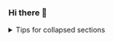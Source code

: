 ### Hi there 👋

<!--
**oldgerman/oldgerman** is a ✨ _special_ ✨ repository because its `README.md` (this file) appears on your GitHub profile.

Here are some ideas to get you started:

- 🔭 I’m currently working on ...
- 🌱 I’m currently learning ...
- 👯 I’m looking to collaborate on ...
- 🤔 I’m looking for help with ...
- 💬 Ask me about ...
- 📫 How to reach me: ...
- 😄 Pronouns: ...
- ⚡ Fun fact: ...
-->

<details>

<summary>Tips for collapsed sections</summary>

<!-- 
Github统计卡片: 显示Stats
https://github.com/anuraghazra/github-readme-stats/blob/master/docs/readme_cn.md 
-->
<!-- Github统计卡片: 显示常用的编程语言 -->
<!--
![OldGerman's Most used languages](https://github-readme-stats.vercel.app/api/top-langs?username=oldgerman&show_icons=true&count_private=true&theme=gotham)
-->
[![OldGerman's GitHub stats](https://github-readme-stats.vercel.app/api?username=oldgerman)](https://github.com/anuraghazra/github-readme-stats)![OldGerman's Most used languages](https://github-readme-stats.vercel.app/api/top-langs/?username=oldgerman&layout=compact&hide_border=true&langs_count=10)

</details>
